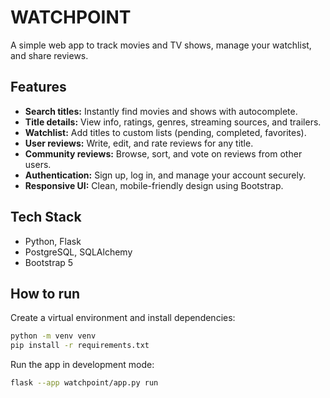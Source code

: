 # WATCHPOINT

A simple web app to track movies and TV shows, manage your watchlist, and share reviews.

## Features

- **Search titles:** Instantly find movies and shows with autocomplete.
- **Title details:** View info, ratings, genres, streaming sources, and trailers.
- **Watchlist:** Add titles to custom lists (pending, completed, favorites).
- **User reviews:** Write, edit, and rate reviews for any title.
- **Community reviews:** Browse, sort, and vote on reviews from other users.
- **Authentication:** Sign up, log in, and manage your account securely.
- **Responsive UI:** Clean, mobile-friendly design using Bootstrap.

## Tech Stack

- Python, Flask
- PostgreSQL, SQLAlchemy
- Bootstrap 5

## How to run

Create a virtual environment and install dependencies:

```sh
python -m venv venv
pip install -r requirements.txt
```

Run the app in development mode:

```sh
flask --app watchpoint/app.py run
```
